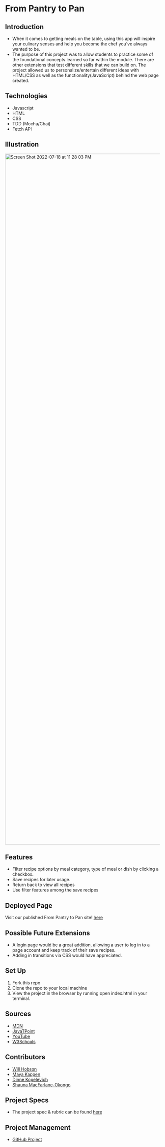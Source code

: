 # From Pantry to Pan

## Introduction
 - When it comes to getting meals on the table, using this app will inspire your culinary senses and help you become the chef you've always wanted to be.
 - The purpose of this project was to allow students to practice some of the foundational concepts learned so far within the module. There are other extensions that test different skills that we can build on. The project allowed us to personalize/entertain different ideas with HTML/CSS as well as the functionality(JavaScript) behind the web page created.

## Technologies
 - Javascript
 - HTML
 - CSS
 - TDD (Mocha/Chai)
 - Fetch API

## Illustration
  <img width="2240" alt="Screen Shot 2022-07-18 at 11 28 03 PM" src="https://user-images.githubusercontent.com/102887963/179665726-8ab19947-96d8-48da-b2c3-d92ef8b8aeb3.png">

## Features
- Filter recipe options by meal category, type of meal or dish by clicking a checkbox.
- Save recipes for later usage.
- Return back to view all recipes
- Use filter features among the save recipes


## Deployed Page
Visit our published From Pantry to Pan site! [here](https://drslmac.github.io/pantry-to-pan/)

## Possible Future Extensions
 - A login page would be a great addition, allowing a user to log in to a page account and keep track of their save recipes.
 - Adding in transitions via CSS would have appreciated.

## Set Up
1. Fork this repo
2. Clone the repo to your local machine
3. View the project in the browser by running open index.html in your terminal.

## Sources
 - [MDN](http://developer.mozilla.org/en-US/)
 - [JavaTPoint](https://www.javatpoint.com/how-to-check-a-radio-button-using-javascript)
 - [YouTube](https://www.youtube.com/)
 - [W3Schools](https://www.w3schools.com/)

## Contributors
 - [Will Hobson](https://github.com/willhobson85)
 - [Maya Kappen](https://github.com/mayakappen)
 - [Dinne Kopelevich](https://github.com/DinneK)
 - [Shauna MacFarlane-Okongo](https://github.com/DrSLMac)
 
## Project Specs
 - The project spec & rubric can be found [here](https://frontend.turing.edu/projects/whats-cookin-part-one.html)

## Project Management
-  [GitHub Project](https://github.com/DrSLMac/pantry-to-pan/projects?type=beta)
